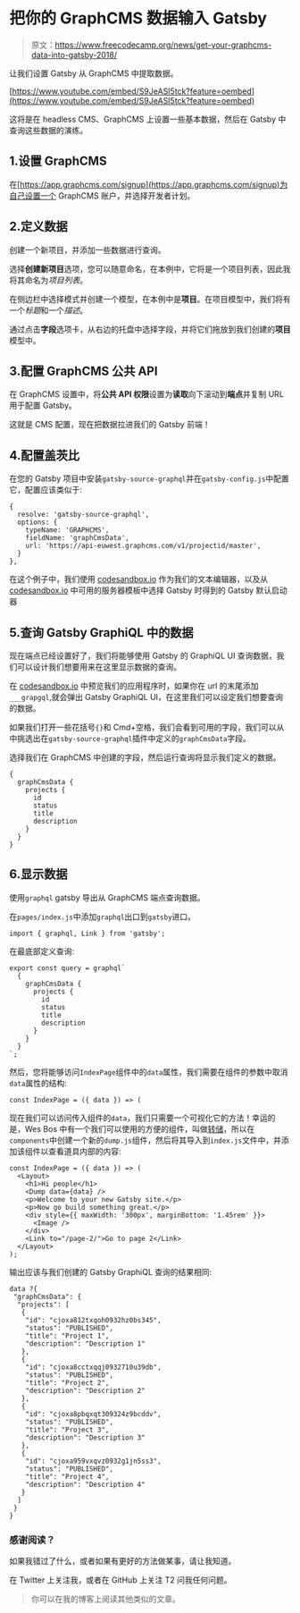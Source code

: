 # 把你的 GraphCMS 数据输入 Gatsby

> 原文：<https://www.freecodecamp.org/news/get-your-graphcms-data-into-gatsby-2018/>

让我们设置 Gatsby 从 GraphCMS 中提取数据。

[https://www.youtube.com/embed/S9JeASI5tck?feature=oembed](https://www.youtube.com/embed/S9JeASI5tck?feature=oembed)

这将是在 headless CMS、GraphCMS 上设置一些基本数据，然后在 Gatsby 中查询这些数据的演练。

## 1.设置 GraphCMS

在[https://app.graphcms.com/signup](https://app.graphcms.com/signup)为自己设置一个 GraphCMS 账户，并选择开发者计划。

## 2.定义数据

创建一个新项目，并添加一些数据进行查询。

选择**创建新项目**选项，您可以随意命名，在本例中，它将是一个项目列表，因此我将其命名为*项目列表*。

在侧边栏中选择模式并创建一个模型，在本例中是**项目**。在项目模型中，我们将有一个*标题*和一个*描述*。

通过点击**字段**选项卡，从右边的托盘中选择字段，并将它们拖放到我们创建的**项目**模型中。

## 3.配置 GraphCMS 公共 API

在 GraphCMS 设置中，将**公共 API 权限**设置为**读取**向下滚动到**端点**并复制 URL 用于配置 Gatsby。

这就是 CMS 配置，现在把数据拉进我们的 Gatsby 前端！

## 4.配置盖茨比

在您的 Gatsby 项目中安装`gatsby-source-graphql`并在`gatsby-config.js`中配置它，配置应该类似于:

```
{
  resolve: 'gatsby-source-graphql',
  options: {
    typeName: 'GRAPHCMS',
    fieldName: 'graphCmsData',
    url: 'https://api-euwest.graphcms.com/v1/projectid/master',
  }
}, 
```

在这个例子中，我们使用 [codesandbox.io](https://codesandbox.io/dashboard/recent) 作为我们的文本编辑器，以及从 [codesandbox.io](https://codesandbox.io/dashboard/recent) 中可用的服务器模板中选择 Gatsby 时得到的 Gatsby 默认启动器

## 5.查询 Gatsby GraphiQL 中的数据

现在端点已经设置好了，我们将能够使用 Gatsby 的 GraphiQL UI 查询数据，我们可以设计我们想要用来在这里显示数据的查询。

在 [codesandbox.io](https://codesandbox.io/dashboard/recent) 中预览我们的应用程序时，如果你在 url 的末尾添加`___grapgql`,就会弹出 Gatsby GraphiQL UI，在这里我们可以设定我们想要查询的数据。

如果我们打开一些花括号`{}`和 Cmd+空格，我们会看到可用的字段，我们可以从中挑选出在`gatsby-source-graphql`插件中定义的`graphCmsData`字段。

选择我们在 GraphCMS 中创建的字段，然后运行查询将显示我们定义的数据。

```
{
  graphCmsData {
    projects {
      id
      status
      title
      description
    }
  }
} 
```

## 6.显示数据

使用`graphql` gatsby 导出从 GraphCMS 端点查询数据。

在`pages/index.js`中添加`graphql`出口到`gatsby`进口。

```
import { graphql, Link } from 'gatsby'; 
```

在最底部定义查询:

```
export const query = graphql`
  {
    graphCmsData {
      projects {
        id
        status
        title
        description
      }
    }
  }
`; 
```

然后，您将能够访问`IndexPage`组件中的`data`属性，我们需要在组件的参数中取消`data`属性的结构:

```
const IndexPage = ({ data }) => ( 
```

现在我们可以访问传入组件的`data`，我们只需要一个可视化它的方法！幸运的是，Wes Bos 中有一个我们可以使用的方便的组件，叫做[转储](https://github.com/wesbos/dump)，所以在`components`中创建一个新的`dump.js`组件，然后将其导入到`index.js`文件中，并添加该组件以查看道具内部的内容:

```
const IndexPage = ({ data }) => (
  <Layout>
    <h1>Hi people</h1>
    <Dump data={data} />
    <p>Welcome to your new Gatsby site.</p>
    <p>Now go build something great.</p>
    <div style={{ maxWidth: '300px', marginBottom: '1.45rem' }}>
      <Image />
    </div>
    <Link to="/page-2/">Go to page 2</Link>
  </Layout>
); 
```

输出应该与我们创建的 Gatsby GraphiQL 查询的结果相同:

```
data ?{
 "graphCmsData": {
  "projects": [
   {
    "id": "cjoxa812txqoh0932hz0bs345",
    "status": "PUBLISHED",
    "title": "Project 1",
    "description": "Description 1"
   },
   {
    "id": "cjoxa8cctxqqj0932710u39db",
    "status": "PUBLISHED",
    "title": "Project 2",
    "description": "Description 2"
   },
   {
    "id": "cjoxa8pbqxqt309324z9bcddv",
    "status": "PUBLISHED",
    "title": "Project 3",
    "description": "Description 3"
   },
   {
    "id": "cjoxa959vxqvz0932g1jn5ss3",
    "status": "PUBLISHED",
    "title": "Project 4",
    "description": "Description 4"
   }
  ]
 }
} 
```

### 感谢阅读？

如果我错过了什么，或者如果有更好的方法做某事，请让我知道。

在 Twitter 上关注我，或者在 GitHub 上关注 T2 问我任何问题。

> 你可以在我的博客上阅读其他类似的文章。